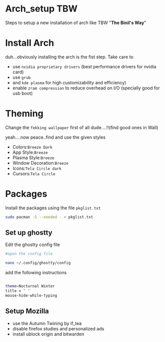 # Arch_setup TBW
Steps to setup a new installation of arch like TBW "**The Binil's Way**"


# Install Arch
duh...obviously installing the arch is the fist step. Take care to
* use `nvidia proprietary drivers` (best performance drivers for nvidia card)
* use `grub` 
* and `kde plasma` for high customizability and efficiency)
* enable `zram compression` to reduce overhead on I/O (specially good for usb boot)

# Theming
Change the `fekking wallpaper` first of all dude....!!(find good ones in Wall)

yeah....now peace..find and use the given styles
* Colors:`Breeze Dark`
* App Style:`Breeze`
* Plasma Style:`Breeze`
* Window Decoration:`Breeze`
* Icons:`Tela Circle dark`
* Cursors:`Tela Circle`

# Packages
Install the packages using the file `pkglist.txt`
``` bash
sudo pacman -S --needed - < pkglist.txt
```
## Set up ghostty
Edit the ghostty config file
```bash
#open the config file

nano ~/.config/ghostty/config
```

add the following instructions
```bash

theme=Nocturnal Winter
title = " "
mouse-hide-while-typing
```
## Setup Mozilla
* use the Autumn Twining by if_tea
* disable firefox studies and personalized ads
* install ublock origin and bitwarden







